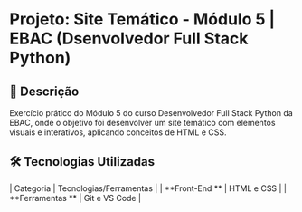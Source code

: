 # Projeto: Site Temático - Módulo 5 | EBAC (Dsenvolvedor Full Stack Python)

## 🚀 Descrição
Exercício prático do Módulo 5 do curso Desenvolvedor Full Stack Python da EBAC, onde o objetivo foi desenvolver um site temático com elementos visuais e interativos, aplicando conceitos de HTML e CSS.

## 🛠️ Tecnologias Utilizadas
| Categoria       | Tecnologias/Ferramentas  |
| **Front-End ** | HTML e CSS |
| **Ferramentas ** | Git e VS Code |
